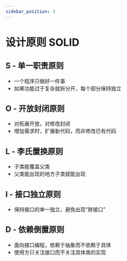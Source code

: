 ```yaml
---
sidebar_position: 3
---
```


# 设计原则 SOLID

## S - 单一职责原则

- 一个程序只做好一件事
- 如果功能过于复杂就拆分开，每个部分保持独立

## O - 开放封闭原则

- 对拓展开放，对修改封闭
- 增加需求时，扩展新代码，而非修改已有代码

## L - 李氏置换原则

- 子类能覆盖父类
- 父类能出现的地方子类就能出现

## I - 接口独立原则

- 保持接口的单一独立，避免出现“胖接口”

## D - 依赖倒置原则

- 面向接口编程，依赖于抽象而不依赖于具体
- 使用方只关注接口而不关注具体类的实现
